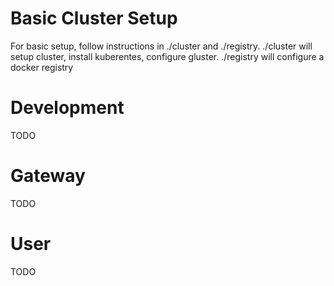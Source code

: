 # Basic Cluster Setup

For basic setup, follow instructions in ./cluster and ./registry. ./cluster will setup cluster, install kuberentes, configure gluster. ./registry will configure a docker registry

# Development

TODO

# Gateway

TODO

# User

TODO
